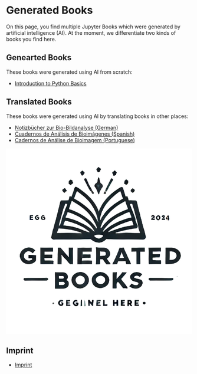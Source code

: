 # Generated Books

On this page, you find multiple Jupyter Books which were generated by artificial intelligence (AI). At the moment, we differentiate two kinds of books you find here.

## Genearted Books

These books were generated using AI from scratch:
* [Introduction to Python Basics](https://generated-books.github.io/python-basics/intro.html)

## Translated Books

These books were generated using AI by translating books in other places:
* [Notizbücher zur Bio-Bildanalyse (German)](https://generated-books.github.io/bio-bildanalyse-notebooks/intro.html)
* [Cuadernos de Análisis de Bioimágenes (Spanish)](https://generated-books.github.io/cuaderno-de-analisis-de-bioimagenes)
* [Cadernos de Análise de Bioimagem (Portuguese)](https://github.com/generated-books/caderno-de-analise-de-bioimagens)

![](https://github.com/generated-books/generated-books.github.io/raw/main/logo.png)

## Imprint

* [Imprint](https://github.com/generated-books/generated-books.github.io/blob/main/imprint.md)

